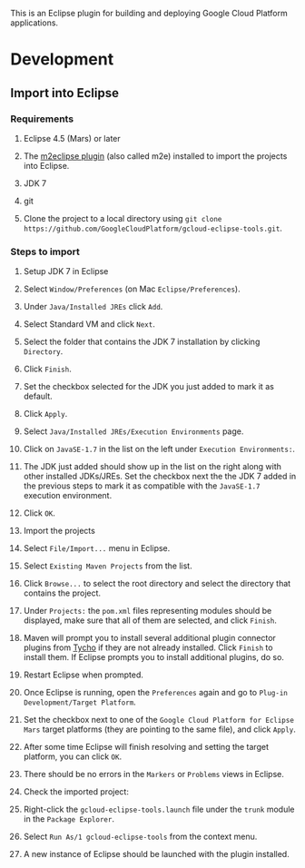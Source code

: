 This is an Eclipse plugin for building and deploying Google Cloud Platform applications.

# Development

## Import into Eclipse

### Requirements

1. Eclipse 4.5 (Mars) or later

1. The [m2eclipse plugin](http://www.eclipse.org/m2e/) (also called m2e) installed
to import the projects into Eclipse.

1. JDK 7

1. git

1. Clone the project to a local directory using `git clone
   https://github.com/GoogleCloudPlatform/gcloud-eclipse-tools.git`.

### Steps to import

1. Setup JDK 7 in Eclipse

  1. Select `Window/Preferences` (on Mac `Eclipse/Preferences`).

  1. Under `Java/Installed JREs` click `Add`.

  1. Select Standard VM and click `Next`.

  1. Select the folder that contains the JDK 7 installation by clicking
     `Directory`.

  1. Click `Finish`.

  1. Set the checkbox selected for the JDK you just added to mark it as default.

  1. Click `Apply`.

  1. Select `Java/Installed JREs/Execution Environments` page.

  1. Click on `JavaSE-1.7` in the list on the left under `Execution
     Environments:`.

  1. The JDK just added should show up in the list on the right along with other
     installed JDKs/JREs. Set the checkbox next the the JDK 7 added in the
     previous steps to mark it as compatible with the `JavaSE-1.7` execution
     environment.

  1. Click `OK`.

1. Import the projects

  1. Select `File/Import...` menu in Eclipse.

  1. Select `Existing Maven Projects` from the list.

  1. Click `Browse...` to select the root directory and select the directory that
     contains the project.

  1. Under `Projects:` the `pom.xml` files representing modules should be
     displayed, make sure that all of them are selected, and click `Finish`.

  1. Maven will prompt you to install several additional plugin connector plugins from
  [Tycho](https://eclipse.org/tycho/) if they are not already installed. Click
  `Finish` to install them. If Eclipse prompts you to install additional
  plugins, do so.

  1. Restart Eclipse when prompted.

  1. Once Eclipse is running, open the `Preferences` again and go to `Plug-in
     Development/Target Platform`.

  1. Set the checkbox next to one of the `Google Cloud Platform for Eclipse Mars`
     target platforms (they are pointing to the same file), and click `Apply`.

  1. After some time Eclipse will finish resolving and setting the target
     platform, you can click `OK`.

  1. There should be no errors in the `Markers` or `Problems` views in Eclipse.

1. Check the imported project:

  1. Right-click the `gcloud-eclipse-tools.launch` file under the `trunk` module in the
  `Package Explorer`.

  1. Select `Run As/1 gcloud-eclipse-tools` from the context menu.

  1. A new instance of Eclipse should be launched with the plugin installed.

